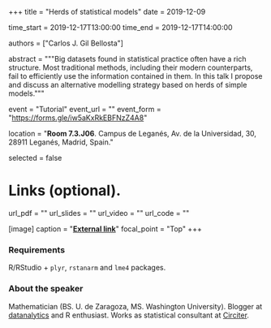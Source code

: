 +++
title = "Herds of statistical models"
date = 2019-12-09

time_start = 2019-12-17T13:00:00
time_end = 2019-12-17T14:00:00

authors = ["Carlos J. Gil Bellosta"]

abstract = """Big datasets found in statistical practice often have a rich structure. Most traditional methods, including their modern counterparts, fail to efficiently use the information contained in them. In this talk I propose and discuss an alternative modelling strategy based on herds of simple models."""

event = "Tutorial"
event_url = ""
event_form = "https://forms.gle/iw5aKxRkEBFNzZ4A8"

location = "**Room 7.3.J06**. Campus de Leganés, Av. de la Universidad, 30, 28911 Leganés, Madrid, Spain."
  
selected = false

# Links (optional).
url_pdf = ""
url_slides = ""
url_video = ""
url_code = ""

[image]
  caption = "[**External link**](https://github.com/cjgb)"
  focal_point = "Top" 
+++

### Requirements

R/RStudio + `plyr`, `rstanarm` and `lme4` packages.

### About the speaker

Mathematician (BS. U. de Zaragoza, MS. Washington University). Blogger at [datanalytics](http://datanalytics.com/) and R enthusiast. Works as statistical consultant at [Circiter](http://circiter.es/).
